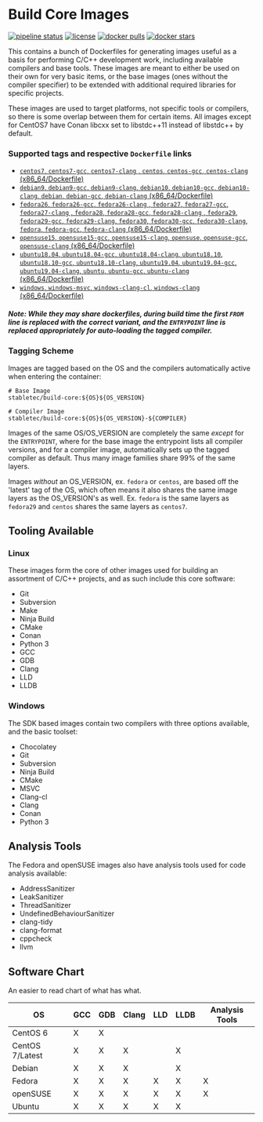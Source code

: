 # Build Core Images

[![pipeline status](https://git.stabletec.com/docker/build-core/badges/master/pipeline.svg)](https://git.stabletec.com/docker/build-core/commits/master)
[![license](https://img.shields.io/badge/license-Apache%202.0-blue.svg)](https://git.stabletec.com/docker/build-core/blob/master/LICENSE)
[![docker pulls](https://img.shields.io/docker/pulls/stabletec/build-core.svg)](https://hub.docker.com/r/stabletec/build-core/)
[![docker stars](https://img.shields.io/docker/stars/stabletec/build-core.svg)](https://hub.docker.com/r/stabletec/build-core/)

This contains a bunch of Dockerfiles for generating images useful as a basis for performing C/C++ development work, including available compilers and base tools. These images are meant to either be used on their own for very basic items, or the base images (ones without the compiler specifier) to be extended with additional required libraries for specific projects.

These images are used to target platforms, not specific tools or compilers, so there is some overlap between them for certain items. All images except for CentOS7 have Conan libcxx set to libstdc++11 instead of libstdc++ by default.

### Supported tags and respective `Dockerfile` links

- [`centos7`, `centos7-gcc`, `centos7-clang` , `centos`, `centos-gcc`, `centos-clang` (x86_64/Dockerfile)](https://git.stabletec.com/docker/build-core/blob/master/centos/centos-7/Dockerfile)
- [`debian9`, `debian9-gcc`, `debian9-clang`, `debian10`, `debian10-gcc`, `debian10-clang`, `debian`, `debian-gcc`, `debian-clang` (x86_64/Dockerfile)](https://git.stabletec.com/docker/build-core/blob/master/debian/debian-9/Dockerfile)
- [`fedora26`, `fedora26-gcc`, `fedora26-clang` , `fedora27`, `fedora27-gcc`, `fedora27-clang` , `fedora28`, `fedora28-gcc`, `fedora28-clang` , `fedora29`, `fedora29-gcc`, `fedora29-clang`, `fedora30`, `fedora30-gcc`, `fedora30-clang`, `fedora`, `fedora-gcc`, `fedora-clang` (x86_64/Dockerfile)](https://git.stabletec.com/docker/build-core/blob/master/fedora/fedora-26/Dockerfile)
- [`opensuse15`, `opensuse15-gcc`, `opensuse15-clang`, `opensuse`, `opensuse-gcc`, `opensuse-clang` (x86_64/Dockerfile)](https://git.stabletec.com/docker/build-core/blob/master/opensuse/opensuseleap-15/Dockerfile)
- [`ubuntu18.04`, `ubuntu18.04-gcc`, `ubuntu18.04-clang`, `ubuntu18.10`, `ubuntu18.10-gcc`, `ubuntu18.10-clang`, `ubuntu19.04`, `ubuntu19.04-gcc`, `ubuntu19.04-clang`, `ubuntu`, `ubuntu-gcc`, `ubuntu-clang` (x86_64/Dockerfile)](https://git.stabletec.com/docker/build-core/blob/master/ubuntu/ubuntu-18.04/Dockerfile)
- [`windows`, `windows-msvc`, `windows-clang-cl`, `windows-clang` (x86_64/Dockerfile)](https://git.stabletec.com/docker/build-core/blob/master/windows/Dockerfile)

##### Note: While they may share dockerfiles, during build time the first `FROM` line is replaced with the correct variant, and the `ENTRYPOINT` line is replaced appropriately for auto-loading the tagged compiler.

### Tagging Scheme

Images are tagged based on the OS and the compilers automatically active when entering the container:
```
# Base Image
stabletec/build-core:${OS}${OS_VERSION}

# Compiler Image
stabletec/build-core:${OS}${OS_VERSION}-${COMPILER}
```

Images of the same OS/OS_VERSION are completely the same *except* for the `ENTRYPOINT`, where for the base image the entrypoint lists all compiler versions, and for a compiler image, automatically sets up the tagged compiler as default. Thus many image families share 99% of the same layers.

Images *without* an OS_VERSION, ex. `fedora` or `centos`, are based off the 'latest' tag of the OS, which often means it also shares the same image layers as the OS_VERSION's as well. Ex. `fedora` is the same layers as `fedora29` and `centos` shares the same layers as `centos7`.

## Tooling Available

### Linux

These images form the core of other images used for building an assortment of C/C++ projects, and as such include this core software:
- Git
- Subversion
- Make
- Ninja Build
- CMake
- Conan
- Python 3
- GCC
- GDB
- Clang
- LLD
- LLDB

### Windows

The SDK based images contain two compilers with three options available, and the basic toolset:
- Chocolatey
- Git
- Subversion
- Ninja Build
- CMake
- MSVC
- Clang-cl
- Clang
- Conan
- Python 3

## Analysis Tools

The Fedora and openSUSE images also have analysis tools used for code analysis available:
- AddressSanitizer
- LeakSanitizer
- ThreadSanitizer
- UndefinedBehaviourSanitizer
- clang-tidy
- clang-format
- cppcheck
- llvm

## Software Chart

An easier to read chart of what has what.

| OS              | GCC | GDB | Clang | LLD | LLDB | Analysis Tools |
| --------------- | --- | --- | ----- | --- | ---- | -------------- |
| CentOS 6        | X   | X   |       |     |      |                |
| CentOS 7/Latest | X   | X   | X     |     | X    |                |
| Debian          | X   | X   | X     |     | X    |                |
| Fedora          | X   | X   | X     | X   | X    | X              |
| openSUSE        | X   | X   | X     | X   | X    | X              |
| Ubuntu          | X   | X   | X     | X   | X    |                |
